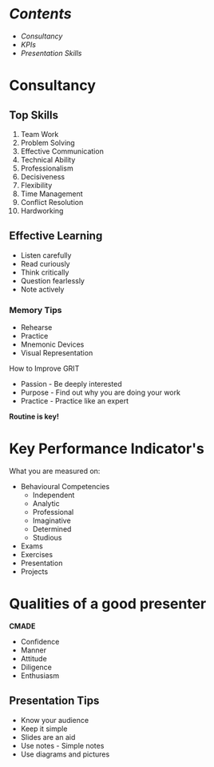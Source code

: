 # *Contents*
* *Consultancy*
* *KPIs*
* *Presentation Skills*

# Consultancy
## Top Skills
1. Team Work
2. Problem Solving
3. Effective Communication
4. Technical Ability
5. Professionalism
6. Decisiveness
7. Flexibility
8. Time Management
9. Conflict Resolution
10. Hardworking

## Effective Learning
* Listen carefully
* Read curiously
* Think critically
* Question fearlessly
* Note actively
### Memory Tips
* Rehearse
* Practice
* Mnemonic Devices
* Visual Representation

How to Improve GRIT
* Passion - Be deeply interested
* Purpose - Find out why you are doing your work
* Practice - Practice like an expert

**Routine is key!**

# Key Performance Indicator's
What you are measured on:
* Behavioural Competencies 
  * Independent
  * Analytic
  * Professional
  * Imaginative 
  * Determined 
  * Studious
* Exams
* Exercises
* Presentation
* Projects

# Qualities of a good presenter
**CMADE**
* Confidence
* Manner
* Attitude
* Diligence
* Enthusiasm

## Presentation Tips
* Know your audience
* Keep it simple
* Slides are an aid
* Use notes - Simple notes
* Use diagrams and pictures
